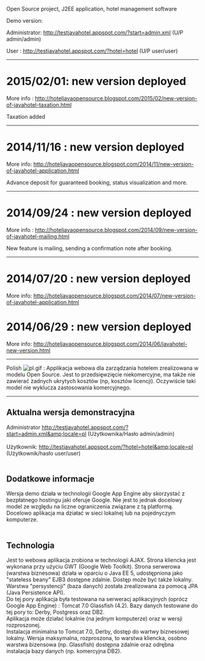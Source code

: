 Open Source project, J2EE application, hotel management software


Demo version:

Administrator: http://testjavahotel.appspot.com/?start=admin.xml  (U/P admin/admin)

User : http://testjavahotel.appspot.com/?hotel=hotel (U/P user/user)

---

# 2015/02/01: new version deployed #
More info : http://hoteljavaopensource.blogspot.com/2015/02/new-version-of-javahotel-taxation.html

Taxation added

---

# 2014/11/16 : new version deployed #
More info: http://hoteljavaopensource.blogspot.com/2014/11/new-version-of-javahotel-application.html

Advance deposit for guaranteed booking, status visualization and more.

---

# 2014/09/24 : new version deployed #
More info : http://hoteljavaopensource.blogspot.com/2014/09/new-version-of-javahotel-mailing.html

New feature is mailing, sending a confirmation note after booking.

---

# 2014/07/20 : new version deployed #
More info: http://hoteljavaopensource.blogspot.com/2014/07/new-version-of-javahotel-application.html
# 2014/06/29 : new version deployed #
More info: http://hoteljavaopensource.blogspot.com/2014/06/javahotel-new-version.html

---

Polish 	<img src='http://darmowegrafiki.5m.pl/flagi/gify_ikony/pl.gif' alt='pl.gif'> : Applikacja webowa dla zarządzania hotelem zrealizowana w modelu Open Source. Jest to przedsięwzięcie niekomercyjne, ma także nie zawierać żadnych ukrytych kosztów (np, kosztów licencji). Oczywiście taki model nie wyklucza zastosowania komercyjnego.<br>
<hr />
<h2>Aktualna wersja demonstracyjna</h2>

Administrator <a href='http://testjavahotel.appspot.com/?start=admin.xml&locale=pl'>http://testjavahotel.appspot.com/?start=admin.xml&amp;locale=pl</a> (Użytkownika/Hasło admin/admin)<br>
<br>
Użytkownik: <a href='http://testjavahotel.appspot.com/?hotel=hotel&locale=pl'>http://testjavahotel.appspot.com/?hotel=hotel&amp;locale=pl</a> (Użytkownik/hasło user/user)<br>
<br>
<h2>Dodatkowe informacje</h2>

Wersja demo działa w technologii Google App Engine aby skorzystać z bezpłatnego hostingu jaki oferuje Google. Nie jest to jednak docelowy model ze względu na liczne ograniczenia związane z tą platformą.<br>
Docelowo aplikacja ma działać w sieci lokalnej lub na pojednyczym komputerze.<br>
<br>
<h2>Technologia</h2>

Jest to webowa aplikacja zrobiona w technologii AJAX. Strona kliencka jest wykonana przy użyciu GWT (Google Web Toolkit). Strona serwerowa (warstwa biznesowa) działa w oparciu o Java EE 5, udostępniona jako "stateless beany" EJB3 dostępne zdalnie. Dostęp może być także lokalny. Warstwa "persystencji" (baza danych) została zrealizowana za pomocą JPA (Java Persistence API).<br>
Do tej pory aplikacja była testowana na serweracj aplikacyjnych (oprócz Google App Engine) : Tomcat 7.0 Glassfish (4.2). Bazy danych testowane do tej pory to: Derby, Postgress oraz DB2.<br>
Aplikacja może działać lokalnie (na jednym komputerze) oraz w wersji rozproszonej.<br>
Instalacja minimalna to Tomcat 7.0, Derby, dostęp do wartwy biznesowej lokalny. Wersja maksymalna, rozproszona, to warstwa kliencka, osobno warstwa bizensowa (np. Glassfish) dostępna zdalnie oraz odrębna instalacja bazy danych (np. komercyjna DB2).

